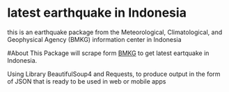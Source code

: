 # latest earthquake in Indonesia
this is an earthquake package from the Meteorological, Climatological, and Geophysical Agency (BMKG) information center in Indonesia

#About
This Package will scrape form [BMKG](https://www.bmkg.go.id/) to get latest eartquake in Indonesia.

Using Library BeautifulSoup4 and Requests, to produce output in the form of JSON that is ready to be used in web or mobile apps